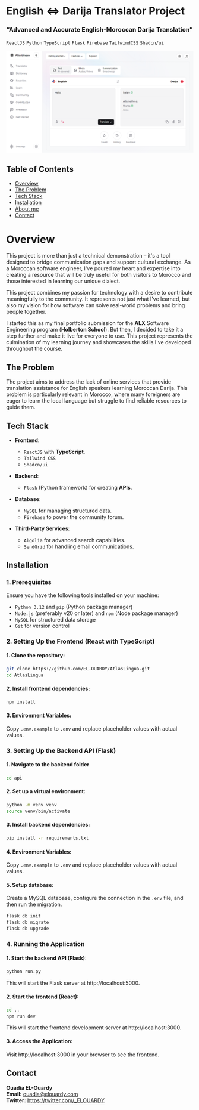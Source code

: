 # English ⇔ Darija Translator Project

### “Advanced and Accurate English-Moroccan Darija Translation”

`ReactJS`
`Python`
`TypeScript`
`Flask`
`Firebase`
`TailwindCSS`
`Shadcn/ui`

![English ⇔ Darija Translator Project](/screenshot.png)

## Table of Contents

- [Overview](#overview)
- [The Problem](#the-problem)
- [Tech Stack](#tech-stack)
- [Installation](#installation)
- [About me](#about)
- [Contact](#contact-me)

# Overview

This project is more than just a technical demonstration – it's a tool designed to bridge communication gaps and support cultural exchange. As a Moroccan software engineer, I've poured my heart and expertise into creating a resource that will be truly useful for both visitors to Morocco and those interested in learning our unique dialect.

This project combines my passion for technology with a desire to contribute meaningfully to the community. It represents not just what I've learned, but also my vision for how software can solve real-world problems and bring people together.

I started this as my final portfolio submission for the **ALX** Software Engineering program (**Holberton School**). But then, I decided to take it a step further and make it live for everyone to use. This project represents the culmination of my learning journey and showcases the skills I've developed throughout the course.

## The Problem

The project aims to address the lack of online services that provide translation assistance for English speakers learning Moroccan Darija. This problem is particularly relevant in Morocco, where many foreigners are eager to learn the local language but struggle to find reliable resources to guide them.

## Tech Stack

- **Frontend**:

  - `ReactJS` with **TypeScript**.
  - `Tailwind CSS`
  - `Shadcn/ui`

- **Backend**:

  - `Flask` (Python framework) for creating **APIs**.

- **Database**:

  - `MySQL` for managing structured data.
  - `Firebase` to power the community forum.

- **Third-Party Services**:
  - `Algolia` for advanced search capabilities.
  - `SendGrid` for handling email communications.

## Installation

### 1. Prerequisites

Ensure you have the following tools installed on your machine:

- `Python 3.12` and `pip` (Python package manager)
- `Node.js` (preferably v20 or later) and `npm` (Node package manager)
- `MySQL` for structured data storage
- `Git` for version control

### 2. Setting Up the Frontend (React with TypeScript)

#### 1. Clone the repository:

```bash
git clone https://github.com/EL-OUARDY/AtlasLingua.git
cd AtlasLingua
```

#### 2. Install frontend dependencies:

```bash
npm install
```

#### 3. Environment Variables:

Copy `.env.example` to `.env` and replace placeholder values with actual values.

### 3. Setting Up the Backend API (Flask)

#### 1. Navigate to the backend folder

```bash
cd api
```

#### 2. Set up a virtual environment:

```bash
python -m venv venv
source venv/bin/activate
```

#### 3. Install backend dependencies:

```bash
pip install -r requirements.txt
```

#### 4. Environment Variables:

Copy `.env.example` to `.env` and replace placeholder values with actual values.

#### 5. Setup database:

Create a MySQL database, configure the connection in the `.env` file, and then run the migration.

```bash
flask db init
flask db migrate
flask db upgrade
```

### 4. Running the Application

#### 1. Start the backend API (Flask):

```bash
python run.py
```

This will start the Flask server at http://localhost:5000.

#### 2. Start the frontend (React):

```bash
cd ..
npm run dev
```

This will start the frontend development server at http://localhost:3000.

#### 3. Access the Application:

Visit http://localhost:3000 in your browser to see the frontend.

## Contact

**Ouadia EL-Ouardy** \
**Email:** ouadia@elouardy.com \
**Twitter:** https://twitter.com/_ELOUARDY
